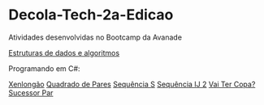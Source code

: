 # Decola-Tech-2a-Edicao
Atividades desenvolvidas no Bootcamp da Avanade 

[Estruturas de dados e algoritmos](/EstruturasDeDadosEAlgoritmos) 


Programando em C#:

[Xenlongão](/ProgramandoEmC#)
[Quadrado de Pares](/ProgramandoEmC#)
[Sequência S](/ProgramandoEmC#)
[Sequência IJ 2](/ProgramandoEmC#)
[Vai Ter Copa?](/ProgramandoEmC#)
[Sucessor Par](/ProgramandoEmC#)

